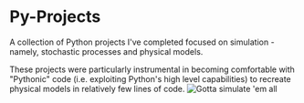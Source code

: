 # Py-Projects

A collection of Python projects I've completed focused on simulation - namely, stochastic processes and physical models.

These projects were particularly instrumental in becoming comfortable with "Pythonic" code (i.e. exploiting Python's high level capabilities) to recreate physical models in relatively few lines of code. 
![Gotta simulate 'em all](https://i.imgur.com/NgzaZuO.jpg)
